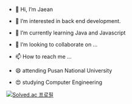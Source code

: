 - 👋 Hi, I’m Jaean
- 👀 I’m interested in back end development.
- 🌱 I’m currently learning Java and Javascript
- 💞️ I’m looking to collaborate on ...
- 📫 How to reach me ...

- 😄 attending Pusan National University
- 😍 studying Computer Engineering


[![Solved.ac
프로필](http://mazassumnida.wtf/api/v2/generate_badge?boj=jaean1999)](https://solved.ac/jaean1999)

<!---
JaeanHan/JaeanHan is a ✨ special ✨ repository because its `README.md` (this file) appears on your GitHub profile.
You can click the Preview link to take a look at your changes.
--->
